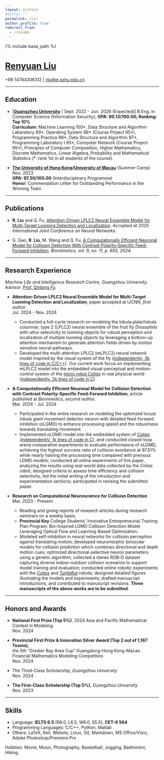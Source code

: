 ```yaml
---
layout: archive
#title: ""
permalink: /cv/
author_profile: true
redirect_from:
  - /resume
---
```


{% include base_path %}

# [Renyuan Liu](https://ryannnice.github.io)
+86 14784206312 | rliu@e.gzhu.edu.cn  

---
## Education

- |**[Guangzhou University](https://www.gzhu.edu.cn/xxgk/xxjj.htm)** | Sept. 2022 - Jun. 2026 (Expected)|
  B.Eng. in Computer Science (Information Security); **GPA: 90.13/100.00; Ranking: Top 10%**  
  **Curriculum:** Machine Learning 100*, Data Structure and Algorithm Laboratory 99*, Operating System 98* (Course Project 95*), Programming Practice 98*, Data Structure and Algorithm 97*, Programming Laboratory I 95*, Computer Network (Course Project 95*), Principles of Computer Composition, Higher Mathematics, Discrete Mathematics, Linear Algebra, Probability and Mathematical Statistics (*: rank 1st in all students of the course).

- **[The University of Hong Kong](https://www.hku.hk/)/[University of Macau](https://www.um.edu.mo/)** (Summer Camp)  
  Nov. 2023  
  **GPA: 97.50/100.00** (Interdisciplinary Programme)  
  **Honor:** Commendation Letter for Outstanding Performance in the Winning Team

---

## Publications

- **R. Liu** and Q. Fu, [Attention-Driven LPLC2 Neural Ensemble Model for Multi-Target Looming Detection and Localization](https://arxiv.org/abs/2504.04477). *Accepted at 2025 International Joint Conference on Neural Networks*.

- G. Gao, **R. Liu**, M. Wang and Q. Fu, [A Computationally Efficient Neuronal Model for Collision Detection With Contrast Polarity-Specific Feed-Forward Inhibition](https://www.mdpi.com/2313-7673/9/11/650). *Biomimetics, vol. 9, no. 11, p. 650, 2024.*

---

## Research Experience

*Machine Life and Intelligence Research Centre, Guangzhou University.*  
Advisor: [Prof. Qinbing Fu](https://scholar.google.com/citations?user=YIte1M8AAAAJ&hl=zh-CN)

- **Attention-Driven LPLC2 Neural Ensemble Model for Multi-Target Looming Detection and Localization**, paper accepted at IJCNN, *first author*.  
  Jul. 2024 - Nov. 2024  
  - Conducted a full-cycle research on modeling the lobula plate/lobula columnar, type 2 (LPLC2) neural ensemble of the fruit fly *Drosophila* with ultra-selectivity to looming objects for robust perception and localization of multiple looming objects by leveraging a bottom-up attention mechanism to generate attention fields driven by motion sensitive neural pathways.
  - Developed the multi-attention LPLC2 (mLPLC2) neural network model inspired by the visual system of the fly ([independently, 3k lines of code in C/C++](https://github.com/Ryannnice/Offline_Multi-Attention_LPLC2_Model)). Our current work focus on implementing mLPLC2 model into the embedded visual-perceptual and motion-control system of the [micro robot *Colias*](https://link.springer.com/chapter/10.1007/978-3-319-96728-8_17) in real physical world ([independently, 2k lines of code in C](https://github.com/Ryannnice/mLPLC2_Colias_Robot)).

- **A Computationally Efficient Neuronal Model for Collision Detection with Contrast Polarity-Specific Feed-Forward Inhibition**, article published at *Biomimetics*, *second author*.  
  Mar. 2024 - Jul. 2024  
  - Participated in the entire research on modeling the optimized locust lobula giant movement detector neuron with detailed feed-forward inhibition (oLGMD) to enhance processing speed and the robustness towards translating movement.
  - Implemented oLGMD model into the embedded system of [*Colias*](https://link.springer.com/chapter/10.1007/978-3-319-96728-8_17) ([independently, 1k lines of code in C](https://github.com/Ryannnice/Supplementary_Materials_FFI_ON_OFF/tree/main)), and conducted closed-loop arena comparative experiments to evaluate performance of oLGMD, achieving the highest success ratio of collision avoidance at 97.51% while nearly halving the processing time compared with previous LGMD models; conducted all online experiments of this paper, analyzing the results using real-world data collected by the *Colias* robot; designed criteria to assess time efficiency and collision selectivity; led the initial writing of the introduction and experimentation sections; participated in revising the submitted paper.

- **Research on Computational Neuroscience for Collision Detection**  
  Mar. 2023 - Present  
  - Reading and giving reports of research articles during research seminars on a weekly basis.
  - **Provincial Key** College Students' Innovative Entrepreneurial Training Plan Program: Bio-Inspired LGMD Collision Detection Model Leveraging Optical Flow and Learning-Based Optimization.
  - Modeled self-inhibition in neural networks for collision perception against translating motion; developed neuromorphic binocular models for collision prediction which combines directional and depth motion cues; optimized directional-selective neuron parameters using a genetic algorithm; collected a stereo RGB-D dataset capturing diverse indoor-outdoor collision scenarios to support model training and evaluation; conducted online robotic experiments with the [*Colias*](https://link.springer.com/chapter/10.1007/978-3-319-96728-8_17) and [*TurtleBot*](https://www.turtlebot.com/turtlebot3/) robots; designed detailed figures illustrating the models and experiments; drafted manuscript introductions, and contributed to manuscript revisions. **Three manuscripts of the above works are to be submitted**.

---

## Honors and Awards

- **National First Prize (Top 5%)**, 2024 Asia and Pacific Mathematical Contest in Modeling  
  Nov. 2024

- **Provincial First Prize & Innovation Silver Award (Top 2 out of 1,167 Teams)**,  
  the 5th “Greater Bay Area Cup” Guangdong-Hong Kong-Macao Financial Mathematics Modeling Competition  
  Nov. 2024

- The Third-Class Scholarship, *Guangzhou University*  
  Nov. 2024

- **The First-Class Scholarship (Top 5%)**, *Guangzhou University*  
  Nov. 2023

---

## Skills

- Language: **IELTS 6.5** (R8.0, L6.5, W6.0, S5.5), **CET-6 564**
- Programming Languages: C/C++, Python, Matlab
- Others: LaTeX, Keil, Webots, Linux, Git, Markdown, MS Office/Visio, Adobe Photoshop/Premiere Pro

Hobbies: Movie, Music, Photography, Basketball, Jogging, Badminton, Hiking.
